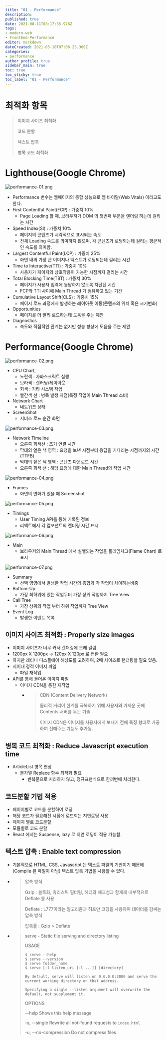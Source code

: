 ```yaml
---
title: "01 - Performance"
description: 
published: true
date: 2021-08-11T03:17:55.976Z
tags: 
- modern-web
- FrontEnd-Performance
editor: markdown
dateCreated: 2021-05-10T07:06:23.366Z
categories: 
- performance
author_profile: true
sidebar_main: true
toc: true
toc_sticky: true
toc_label: "01 - Performance"
---
```


# 최적화 항목
> 이미지 사이즈 최적화
> 
> 코드 분할
> 
> 텍스트 압축
> 
> 병목 코드 최적화

# Lighthouse(Google Chrome)
![performance-01.png](..%2F..%2Fassets%2Fimg%2Fperformance%2Fperformance-01.png)
- Performance 번수는 웹페이지의 종합 성능으로 웹 바이탈(Web Vitals) 이라고도 한다.
- First Contentful Paint(FCP) : 가중치 10%
  - Page Loading 할 때, 브라우저가 DOM 의 첫번째 부분을 랜더링 하는데 걸리는 시간
- Speed Index(SI) : 가중치 10%
  - 페이지의 콘텐츠가 시각적으로 표시되는 속도
  - 전체 Loading 속도를 의미하지 않으며, 각 콘텐츠가 로딩되는데 걸리는 평균적인 속도를 의미함.
- Largest Contentful Paint(LCP) : 가중치 25%
  - 화면 내의 가장 큰 이미지나 텍스트가 로딩되는데 걸리는 시간
- Time to Interactive(TTI) : 가중치 10%
  - 사용자가 페이지와 상호작용이 가능한 시점까지 걸리는 시간
- Total Blocking Time(TBT) : 가중치 30%
  - 페이지가 사용자 입력에 응답하지 않도록 차단된 시간
  - FCP와 TTI 사이에 Main Thread 가 점유하고 있는 기간
- Cumulative Layout Shift(CLS) : 가중치 15%
  - 페이지 로드 과정에서 발생하는 레이아웃 이동(콘텐츠의 위치 혹은 크기변화)
- Opportunities
  - 페이지를 더 빨리 로드하는데 도움을 주는 제안
- Diagnostics
  - 속도와 직접적인 관계는 없지만 성능 향상에 도움을 주는 제안

# Performance(Google Chrome)
![performance-02.png](..%2F..%2Fassets%2Fimg%2Fperformance%2Fperformance-02.png)
- CPU Chart,
    - 노란색 : 자바스크릭트 실행
    - 보라색 : 랜러딩/레이아웃
    - 회색 : 기타 시스템 작업
    - 빨간색 선 : 병목 발생 지점(특정 작업이 Main Thread 소비)
- Network Chart
    - 네트워크 상태
- ScreenShot
    - 서비스 로드 순간 화면

![performance-03.png](..%2F..%2Fassets%2Fimg%2Fperformance%2Fperformance-03.png)
- Network Timeline
    - 오른쪽 회색선 : 초기 연결 시간
    - 막대의 옅은 색 영역 : 요청을 보낸 시점부터 응답을 기다리는 시점까지의 시간(TTFB)
    - 막대의 짙은 색 영역 : 콘텐츠 다운로드 시간
    - 오른쪽 회색 선 : 해당 요청에 대한 Main Thread의 작업 시간

![performance-04.png](..%2F..%2Fassets%2Fimg%2Fperformance%2Fperformance-04.png)
- Frames
    - 화면의 변화가 있을 때 Screenshot

![performance-05.png](..%2F..%2Fassets%2Fimg%2Fperformance%2Fperformance-05.png)
- Timings
    - User Timing API를 통해 기록된 정보
    - 리액트에서 각 컴포넌트의 랜더링 시간 표시

![performance-06.png](..%2F..%2Fassets%2Fimg%2Fperformance%2Fperformance-06.png)
- Main
    - 브라우저의 Main Thread 에서 실핼되는 작업을 플레임차크(Flame Chart) 로 표시

![performance-07.png](..%2F..%2Fassets%2Fimg%2Fperformance%2Fperformance-07.png)
- Summary
    - 선택 영영에서 발생한 작업 시간의 총합과 각 작업이 차이하는비중
- Bottom-Up
    - 가장 최하위에 있는 작업무터 가장 상위 작업까지 Tree View
- Call Tree
    - 가장 상위의 작업 부터 하위 작업까지 Tree View
- Event Log
    - 발생한 이벤트 목록
  
## 이미지 사이즈 최적화 : Properly size images
- 이미지 사이즈가 너무 커서 렌더링에 오래 걸림.
- 1200px X 1200px -> 120px X 120px 로 변환 필요
- 하지만 레티나 디스플에이 해상도를 고려하여, 2배 사이즈로 랜더링할 필요 있음.
- 서버내 정적 이미지 파일
  - 파일 재작업
- API를 통해 들어온 이미지 파일
  - 이미지 CDN을 통한 재작업
    - > CDN (Content Delivery Network)
      > 
      > 물리적 거리이 한계를 극복하기 위해 사용자와 가까운 곳에 Contents 서버를 두는 기술
      > 
      > 이미지 CDN은 이미지를 사용자에게 보내기 전에 특정 형태로 가공하여 전해주는 기능도 추가됨.

## 병목 코드 최적화 : Reduce Javascript execution time
- ArticleList 병목 현상
  - 문자열 Replace 함수 최적화 필요
    - 반복문으로 처리하지 않고, 정규표현식으로 한꺼번에 처리한다.

## 코드분할 기법 적용
  - 페이지별로 코드를 분할하여 로딩
  - 해당 코드가 필요해진 시점에 로드뢰는 지연로딩 사용
  - 페이지 별로 코드분할
  - 모듈별로 코드 분할
  - React 에서는 Suspense, lazy 로 지연 로딩이 적용 가능함.

## 텍스트 압축 : Enable text compression
- 기본적으로 HTML, CSS, Javascript 는 텍스트 파일의 기반이기 때문에(Compile 된 파일이 아님) 텍스트 압축 기법을 사용할 수 있다.
- > 압축 방식
  > 
  > Gzip : 블록화, 휴리스틱 필터링, 헤더와 체크섬과 함게께 내부적으로 Deflate 를 사용
  > 
  > Deflate : L777이라는 알고리즘과 허프만 코딩을 사용하여 데이터를 감싸는 압축 방식
  > 
  > 압축률 : Gzip > Deflate
- > serve - Static file serving and directory listing
  >
  > USAGE
  >
  >     $ serve --help
  >     $ serve --version
  >     $ serve folder_name
  >     $ serve [-l listen_uri [-l ...]] [directory]
  >
  >     By default, serve will listen on 0.0.0.0:3000 and serve the
  >     current working directory on that address.
  >
  >     Specifying a single --listen argument will overwrite the default, not supplement it.
  >
  > OPTIONS
  >
  >    --help                              Shows this help message
  >
  >    -s, --single                        Rewrite all not-found requests to `index.html`
  >
  >    -u, --no-compression                Do not compress files

